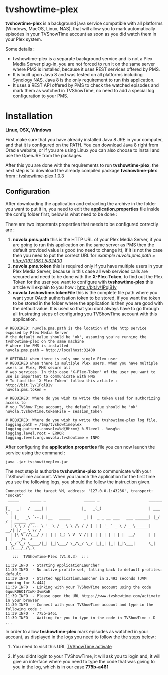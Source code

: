 tvshowtime-plex
===============

**tvshowtime-plex** is a background java service compatible with all platforms (Windows, MacOS, Linux, NAS), that will 
allow you to mark automatically episodes in your TVShowTime account as soon as you did watch them in your Plex system.

Some details : 

  - tvshowtime-plex is a separate background service and is not a Plex Media Server plug-in, you are not forced to run it
  on the same server where PMS is installed, because it uses REST services offered by PMS.
  - It is built upon Java 8 and was tested on all platforms including Synology NAS. Java 8 is the only requirement to run
  this application.
  - It uses a REST API offered by PMS to check the watched episodes and mark them as watched in TVShowTime, no need to add
  a special log configuration to your PMS.

Installation
===============

**Linux, OSX, Windows**

First make sure that you have already installed Java 8 JRE in your computer, and that it is configured on the PATH.
You can download Java 8 right from Oracle website, or if you are using Linux you can also choose to install and use the OpenJRE from the packages.

After this you are done with the requirements to run **tvshowtime-plex**, the next step is to download the already compiled package **tvshowtime-plex** from : [tvshowtime-plex 1.0.3](https://github.com/imrabti/tvshowtime-plex/releases/download/1.0.3/tvshowtime-plex-1.0.3.zip)

Configuration
-------------

After downloading the application and extracting the archive in the folder you want to put it in, you need to edit the **application.properties** file inside the config folder first, below is what need to be done : 

There are two importants properties that needs to be configured correctly are : 

1. **nuvola.pms.path** this is the HTTP URL of your Plex Media Server, if you are going to run this application on the same server as PMS then the default provided value is good (no need to change it), if it is not the case then you need to put the correct URL for _example nuvola.pms.path = http://192.168.1.5:32400_
2. **nuvola.pms.token** this is required only if you have multiple users in your Plex Media Server, because in this case all web services calls are secured and need to be done with the **X-Plex-Token**, to find out the Plex Token for the user you want to configure with **tvshowtime-plex** this article will explain to you how : http://bit.ly/1PqlB1v
3. **nuvola.tvshowtime.tokenFile** this is the complete file path where you want your OAuth authorisation token to be stored, if you want the token to be stored in the folder where the application is then you are good with the default value. It is used so that you dont always have to go through all frustrating steps of configuring you TVShowTime account with this application.

```
# REQUIRED: nuvola.pms.path is the location of the http service exposed by Plex Media Server
# the default value should be 'ok', assuming you're running the tvshowtime-plex on the same machine
# where the PMS is installed
nuvola.pms.path = http://localhost:32400

# OPTIONAL when there is only one single Plex user
# REQUIRED when there is multiple Plex users. When you have multiple users in Plex, PMS secure all
# web services. In this case 'X-Plex-Token' of the user you want to use is important to communicate with PMS
# To find the 'X-Plex-Token' follow this article : http://bit.ly/1PqlB1v
nuvola.pms.token =

# REQUIRED: Where do you wish to write the token used for authorizing access to
# you TVShow Time account, the default value should be 'ok'
nuvola.tvshowtime.tokenFile = session_token

# REQUIRED: Where do you wish to write the tvshowtime-plex log file.
logging.path = /tmp/tvshowtimeplex
logging.pattern.console=%d{HH:mm} %-5level - %msg%n
logging.level.root = ERROR
logging.level.org.nuvola.tvshowtime = INFO
```

After configuring the **application.properties** file you can now launch the service using the command :

```
java -jar tvshowtimeplex.jar
```

The next step is authorize **tvshowtime-plex** to communicate with your TVShowTime account. When you launch the application for the first time you see the following logs, you should the follow the instruction given.

```
Connected to the target VM, address: '127.0.0.1:43236', transport: 'socket'
 _____     _____ _                 _____ _                      ______ _
|_   _|   /  ___| |               |_   _(_)                     | ___ \ |
  | |_   _\ `--.| |__   _____      _| |  _ _ __ ___   ___ ______| |_/ / | _____  __
  | \ \ / /`--. \ '_ \ / _ \ \ /\ / / | | | '_ ` _ \ / _ \______|  __/| |/ _ \ \/ /
  | |\ V //\__/ / | | | (_) \ V  V /| | | | | | | | |  __/      | |   | |  __/>  <
  \_/ \_/ \____/|_| |_|\___/ \_/\_/ \_/ |_|_| |_| |_|\___|      \_|   |_|\___/_/\_\

   :::  TVShowTime-Plex (V1.0.3)  :::

11:39 INFO  - Starting ApplicationLauncher
11:39 INFO  - No active profile set, falling back to default profiles: default
11:39 INFO  - Started ApplicationLauncher in 2.493 seconds (JVM running for 3.444)
11:39 INFO  - Linking with your TVShowTime account using the code 6quuR06OIYIwK-3vmRnE
11:39 INFO  - Please open the URL https://www.tvshowtime.com/activate in your browser
11:39 INFO  - Connect with your TVShowTime account and type in the following code : 
11:39 INFO  - 775b-a461
11:39 INFO  - Waiting for you to type in the code in TVShowTime :-D ...
```

In order to allow **tvshowtime-plex** mark episodes as watched in your account, as displayed in the logs you need to follow the the steps below :

1. You need to visit this URL [TVShowTime activate](https://www.tvshowtime.com/activate)

2. If you didnt login to your TVShowTime, it will ask you to login and, it will give an interface where you need to type the code that was giving to you in the log, which is in our case **775b-a461**

